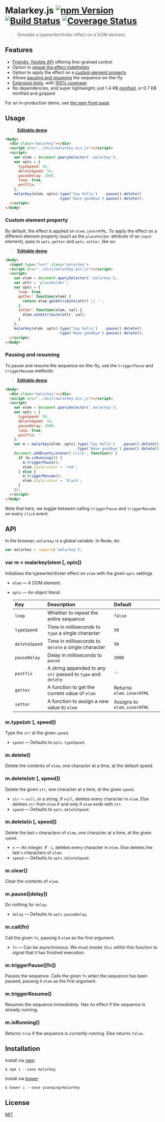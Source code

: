 # Malarkey.js [![npm Version](http://img.shields.io/npm/v/malarkey.svg?style=flat)](https://www.npmjs.org/package/malarkey) [![Build Status](https://img.shields.io/travis/yuanqing/malarkey.svg?branch=master&style=flat)](https://travis-ci.org/yuanqing/malarkey) [![Coverage Status](https://img.shields.io/coveralls/yuanqing/malarkey.svg?style=flat)](https://coveralls.io/r/yuanqing/malarkey)

> Simulate a typewriter/ticker effect on a DOM element.

## Features

- [Friendly, flexible API](#api) offering fine-grained control
- Option to [repeat the effect indefinitely](#usage)
- Option to apply the effect on a [custom element property](#custom-element-property)
- Allows [pausing and resuming](#pausing-and-resuming) the sequence on-the-fly
- [Extensive tests](test), with [100% coverage](https://coveralls.io/r/yuanqing/malarkey)
- No dependencies, and super lightweight; just 1.4 KB [minified](dist/malarkey.min.js), or 0.7 KB minified and gzipped

For an in-production demo, see [the npm front page](https://npmjs.com).

## Usage

> [**Editable demo**](http://jsfiddle.net/xchon0kt/)

```html
<body>
  <div class="malarkey"></div>
  <script src="../dist/malarkey.min.js"></script>
  <script>
    var elem = document.querySelector('.malarkey');
    var opts = {
      typeSpeed: 50,
      deleteSpeed: 50,
      pauseDelay: 2000,
      loop: true,
      postfix: ''
    };
    malarkey(elem, opts).type('Say hello')   .pause().delete()
                        .type('Wave goodbye').pause().delete();
  </script>
</body>
```

### Custom element property

By default, the effect is applied on `elem.innerHTML`. To apply the effect on a different element property (such as the `placeholder` attribute of an `input` element), pass in `opts.getter` and `opts.setter`, like so:

> [**Editable demo**](http://jsfiddle.net/za9mazh3/)

```html
<body>
  <input type="text" class="malarkey">
  <script src="../dist/malarkey.min.js"></script>
  <script>
    var elem = document.querySelector('.malarkey');
    var attr = 'placeholder';
    var opts = {
      loop: true,
      getter: function(elem) {
        return elem.getAttribute(attr) || '';
      },
      setter: function(elem, val) {
        elem.setAttribute(attr, val);
      }
    };
    malarkey(elem, opts).type('Say hello')   .pause().delete()
                        .type('Wave goodbye').pause().delete();
  </script>
</body>
```

### Pausing and resuming

To pause and resume the sequence on-the-fly, use the `triggerPause` and `triggerResume` methods:

> [**Editable demo**](http://jsfiddle.net/4gqpsazu/)

```html
<body>
  <div class="malarkey"></div>
  <script src="../dist/malarkey.min.js"></script>
  <script>
    var elem = document.querySelector('.malarkey');
    var opts = {
      typeSpeed: 50,
      deleteSpeed: 50,
      pauseDelay: 2000,
      loop: true,
      postfix: ''
    };
    var m = malarkey(elem, opts).type('Say hello')   .pause().delete()
                                .type('Wave goodbye').pause().delete();
    document.addEventListener('click', function() {
      if (m.isRunning()) {
        m.triggerPause();
        elem.style.color = 'red';
      } else {
        m.triggerResume();
        elem.style.color = 'black';
      }
    });
  </script>
</body>
```

Note that here, we toggle between calling `triggerPause` and `triggerResume` on every `click` event.

## API

In the browser, `malarkey` is a global variable. In Node, do:

```js
var malarkey = require('malarkey');
```

### var m = malarkey(elem [, opts])

Initialises the typewriter/ticker effect on `elem` with the given `opts` settings.

- `elem` &mdash; A DOM element.

- `opts` &mdash; An object literal:

  Key | Description | Default
  :--|:--|:--
  `loop` | Whether to repeat the entire sequence | `false`
  `typeSpeed` | Time in milliseconds to `type` a single character | `50`
  `deleteSpeed` | Time in milliseconds to `delete` a single character | `50`
  `pauseDelay` | Delay in milliseconds to `pause` | `2000`
  `postfix` | A string appended to any `str` passed to `type` and `delete` | `''`
  `getter` | A function to get the current value of `elem` | Returns `elem.innerHTML`
  `setter` | A function to assign a new value to `elem` | Assigns to `elem.innerHTML`

### m.type(str [, speed])

Type the `str` at the given `speed`.

- `speed` &mdash; Defaults to `opts.typeSpeed`.

### m.delete()

Delete the contents of `elem`, one character at a time, at the default speed.

### m.delete(str [, speed])

Delete the given `str`, one character at a time, at the given `speed`.

- `str` &mdash; `null`, or a string. If `null`, deletes every character in `elem`. Else deletes `str` from `elem` if and only if `elem` ends with `str`.
- `speed` &mdash; Defaults to `opts.deleteSpeed`.

### m.delete(n [, speed])

Delete the last `n` characters of `elem`, one character at a time, at the given `speed`.

- `n` &mdash; An integer. If `-1`, deletes every character in `elem`. Else deletes the last `n` characters of `elem`.
- `speed` &mdash; Defaults to `opts.deleteSpeed`.

### m.clear()

Clear the contents of `elem`.

### m.pause([delay])

Do nothing for `delay`.

- `delay` &mdash; Defaults to `opts.pauseDelay`.

### m.call(fn)

Call the given `fn`, passing it `elem` as the first argument.

- `fn` &mdash; Can be asynchronous. We must invoke `this` within this function to signal that it has finished execution.

### m.triggerPause([fn])

Pauses the sequence. Calls the given `fn` when the sequence has been paused, passing it `elem` as the first argument.

### m.triggerResume()

Resumes the sequence *immediately*. Has no effect if the sequence is already running.

### m.isRunning()

Returns `true` if the sequence is currently running. Else returns `false`.

## Installation

Install via [npm](https://npmjs.com):

```
$ npm i --save malarkey
```

Install via [bower](http://bower.io):

```
$ bower i --save yuanqing/malarkey
```

## License

[MIT](LICENSE.md)
